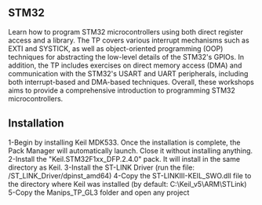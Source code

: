 
## STM32



Learn how to program STM32 microcontrollers using both direct register access and a library. The TP covers various interrupt mechanisms such as EXTI and SYSTICK, as well as object-oriented programming (OOP) techniques for abstracting the low-level details of the STM32's GPIOs. In addition, the TP includes exercises on direct memory access (DMA) and communication with the STM32's USART and UART peripherals, including both interrupt-based and DMA-based techniques. Overall, these workshops  aims to provide a comprehensive introduction to programming STM32 microcontrollers.



## Installation
1-Begin by installing Keil MDK533. Once the installation is complete, the Pack Manager will automatically launch. Close it without installing anything.
2-Install the "Keil.STM32F1xx_DFP.2.4.0" pack. It will install in the same directory as Keil.
3-Install the ST-LINK Driver (run the file: /ST_LINK_Driver/dpinst_amd64)
4-Copy the ST-LINKIII-KEIL_SWO.dll file to the directory where Keil was installed (by default: C:\Keil_v5\ARM\STLink)
5-Copy the Manips_TP_GL3 folder and open any project